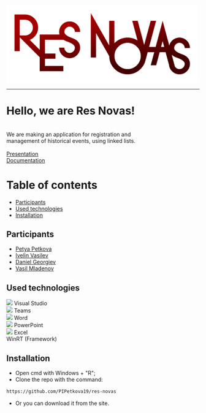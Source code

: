 <img src= "Logo/logo1.png" width="500">

---

# Hello, we are Res Novas!
<br>
We are making an application for registration and<br>
management of historical events, using linked lists. <br><br>
<a href="Documents/Presentation.pptx" >Presentation</a><br>      
<a href="Documents/Documentation.pptx" >Documentation</a>

# Table of contents
 
+ [Participants](#participants)
+ [Used technologies](#used-technologies)
+ [Installation](#installation)
 

## Participants <a name = "participants"></a>


+  <a href="https://github.com/PIPetkova19">Petya Petkova</a>
+ <a href="https://github.com/IGVasilev19">Ivelin Vasilev</a>
+ <a href="https://github.com/DZGeorgiev19">Daniel Georgiev</a>
+ <a href="https://github.com/VLMladenov19">Vasil Mladenov</a>


 

##  Used technologies <a name = "used-technologies"></a>

 
<img src = "https://upload.wikimedia.org/wikipedia/commons/thumb/5/59/Visual_Studio_Icon_2019.svg/1200px-Visual_Studio_Icon_2019.svg.png"  width = "20"> Visual Studio  <br>
<img src = "https://heliocentrix.co.uk/wp-content/uploads/2020/04/microsoft-teams-logo-png_480-480.png" width = "25"> Teams <br>
<img src = "https://logodownload.org/wp-content/uploads/2018/10/word-logo-1-1.png" width= "25"> Word <br>
<img src = "https://upload.wikimedia.org/wikipedia/commons/3/3b/Microsoft_PowerPoint_Logo.png" width ="25"> PowerPoint <br> 
<img src = "https://cdn4.iconfinder.com/data/icons/logos-and-brands/512/119_Excel_logo_logos-512.png" width = "25"> Excel <br>
WinRT (Framework)


##  Installation
<a name = "installation"></a>


 

 - Open cmd with Windows + "R"; <br>
 - Clone the repo with the command: <br>
```bash
https://github.com/PIPetkova19/res-novas
```
 
- Or you can download it from the site.
